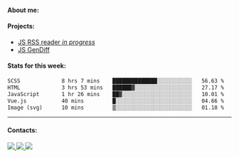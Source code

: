 #### About me:

#### Projects:
- [JS RSS reader *in progress*](https://github.com/GKoil/frontend-project-lvl3)
- [JS GenDiff](https://github.com/GKoil/GenDiff)

#### Stats for this week:
<!--START_SECTION:waka-->

```txt
SCSS             8 hrs 7 mins    ██████████████░░░░░░░░░░░   56.63 %
HTML             3 hrs 53 mins   ██████▓░░░░░░░░░░░░░░░░░░   27.17 %
JavaScript       1 hr 26 mins    ██▓░░░░░░░░░░░░░░░░░░░░░░   10.01 %
Vue.js           40 mins         █░░░░░░░░░░░░░░░░░░░░░░░░   04.66 %
Image (svg)      10 mins         ▒░░░░░░░░░░░░░░░░░░░░░░░░   01.18 %
```

<!--END_SECTION:waka-->
---
#### Contacts:

<a target='_blank' title='LinkedIn' href="https://www.linkedin.com/in/gkoil/">
  <img src="https://img.shields.io/badge/LinkedIn-0077B5?style=for-the-badge&logo=linkedin&logoColor=white" />
</a>
<a target='_blank' title='Telegram' href="https://t.me/gkoil">
  <img src="https://img.shields.io/badge/Telegram-2CA5E0?style=for-the-badge&logo=telegram&logoColor=white" />
</a>
<a target='_blank' title='Gmail' href="mailto: gk.grigorev@gmail.com">
  <img src="https://img.shields.io/badge/Gmail-D14836?style=for-the-badge&logo=gmail&logoColor=white" />
</a>

